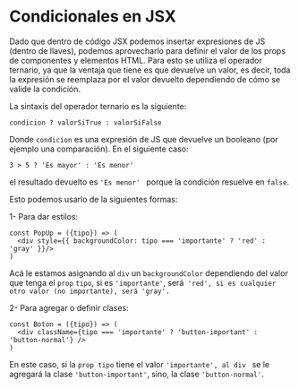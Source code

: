 # Condicionales en JSX
Dado que dentro de código JSX podemos insertar expresiones de JS (dentro de llaves), podemos aprovecharlo para definir el valor de los props de componentes y elementos HTML. Para esto se utiliza el operador ternario, ya que la ventaja que tiene es que devuelve un valor, es decir, toda la expresión se reemplaza por el valor devuelto dependiendo de cómo se valide la condición.

La sintaxis del operador ternario es la siguiente:
```
condicion ? valorSiTrue : valorSiFalse
```
Donde ```condicion``` es una expresión de JS que devuelve un booleano (por ejemplo una comparación). En el siguiente caso:
```
3 > 5 ? 'Es mayor' : 'Es menor'
```
el resultado devuelto es ```'Es menor' ``` porque la condición resuelve en ```false```.

Esto podemos usarlo de la siguientes formas:

1- Para dar estilos:
```
const PopUp = ({tipo}) => (
  <div style={{ backgroundColor: tipo === 'importante' ? 'red' : 'gray' }}/>
)
```
Acá le estamos asignando al ```div``` un ```backgroundColor``` dependiendo del valor que tenga el ```prop```  ```tipo```, si es ```'importante'```, será``` 'red', si es cualquier otro valor (no importante), será 'gray'.```

2-  Para agregar o definir clases:
```
const Boton = ({tipo}) => (
  <div className={tipo === 'importante' ? 'button-important' : 'button-normal'} />
)
```
En este caso, si la ```prop tipo``` tiene el valor ```'importante', al div ``` se le agregará la clase ```'button-important'```, sino, la clase ```'button-normal'```.